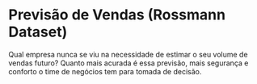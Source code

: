# Previsão de Vendas (Rossmann Dataset)

Qual empresa nunca se viu na necessidade de estimar o seu volume de vendas futuro?
Quanto mais acurada é essa previsão, mais segurança e conforto o time de negócios tem para tomada de decisão.

